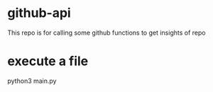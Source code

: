 # github-api
This repo is for calling some github functions to get insights of repo

# execute a file
python3 main.py <github-access-token-place-hre>

